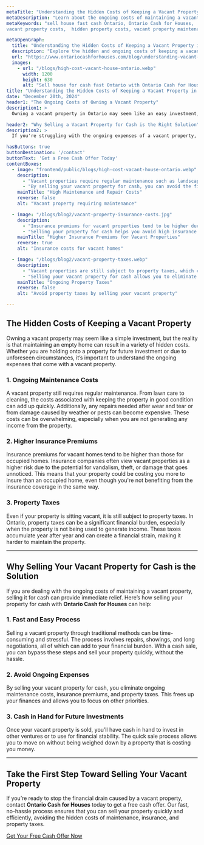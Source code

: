```yaml
---
metaTitle: "Understanding the Hidden Costs of Keeping a Vacant Property in Ontario | ontario cash for houses"
metaDescription: "Learn about the ongoing costs of maintaining a vacant property in Ontario and how Ontario Cash for Houses can help you sell your house for cash quickly."
metaKeywords: "sell house fast cash Ontario, Ontario Cash for Houses,
vacant property costs,  hidden property costs, vacant property maintenance, property taxes, sell house for cash Ontario"

metaOpenGraph:
  title: "Understanding the Hidden Costs of Keeping a Vacant Property in Ontario"
  description: "Explore the hidden and ongoing costs of keeping a vacant property in Ontario and discover how Ontario Cash for Houses can help you sell your house for cash fast."
  url: "https://www.ontariocashforhouses.com/blog/understanding-vacant-property-costs"
  images:
    - url: "/blogs/high-cost-vacant-house-ontario.webp"
      width: 1200
      height: 630
      alt: "Sell house for cash fast Ontario with Ontario Cash for Houses"
title: "Understanding the Hidden Costs of Keeping a Vacant Property in Ontario"
date: "December 20th, 2024"
header1: "The Ongoing Costs of Owning a Vacant Property"
description1: >
  Owning a vacant property in Ontario may seem like an easy investment, but the hidden and ongoing costs can quickly add up. From higher insurance premiums to maintenance fees and property taxes, these expenses can become a financial burden. In this article, we explore the hidden costs of keeping a vacant property and how selling your property for cash can help you avoid these costs.

header2: "Why Selling a Vacant Property for Cash is the Right Solution"
description2: >
  If you're struggling with the ongoing expenses of a vacant property, selling it for cash can provide a quick solution to ease your financial burden. Avoid paying unnecessary maintenance costs, insurance premiums, and property taxes by choosing a cash sale with **Ontario Cash for Houses**. Our process is fast, and you can sell your vacant property without the delays of traditional real estate transactions.

hasButtons: true
buttonDestination: '/contact'
buttonText: 'Get a Free Cash Offer Today'
contentBoxes:
  - image: "frontend/public/blogs/high-cost-vacant-house-ontario.webp"
    description: 
      - "Vacant properties require regular maintenance such as landscaping, repairs, and utility costs, all of which can quickly add up. Even if no one is living in the property, these expenses are ongoing."
      - "By selling your vacant property for cash, you can avoid the financial strain of maintaining an unused property and eliminate unnecessary costs."
    mainTitle: "High Maintenance and Repair Costs"
    reverse: false
    alt: "Vacant property requiring maintenance"

  - image: "/blogs/blog2/vacant-property-insurance-costs.jpg"
    description: 
      - "Insurance premiums for vacant properties tend to be higher due to the increased risk of vandalism, weather damage, or liability claims."
      - "Selling your property for cash helps you avoid high insurance premiums, saving you money on unnecessary coverage."
    mainTitle: "Higher Insurance Premiums for Vacant Properties"
    reverse: true
    alt: "Insurance costs for vacant homes"

  - image: "/blogs/blog2/vacant-property-taxes.webp"
    description: 
      - "Vacant properties are still subject to property taxes, which can be a significant financial burden, especially when you're not generating any income from the property."
      - "Selling your vacant property for cash allows you to eliminate property taxes and redirect your funds to other financial priorities."
    mainTitle: "Ongoing Property Taxes"
    reverse: false
    alt: "Avoid property taxes by selling your vacant property"

---
```


## **The Hidden Costs of Keeping a Vacant Property**

Owning a vacant property may seem like a simple investment, but the reality is that maintaining an empty home can result in a variety of hidden costs. Whether you are holding onto a property for future investment or due to unforeseen circumstances, it’s important to understand the ongoing expenses that come with a vacant property.

### **1. Ongoing Maintenance Costs**
A vacant property still requires regular maintenance. From lawn care to cleaning, the costs associated with keeping the property in good condition can add up quickly. Additionally, any repairs needed after wear and tear or from damage caused by weather or pests can become expensive. These costs can be overwhelming, especially when you are not generating any income from the property.

### **2. Higher Insurance Premiums**
Insurance premiums for vacant homes tend to be higher than those for occupied homes. Insurance companies often view vacant properties as a higher risk due to the potential for vandalism, theft, or damage that goes unnoticed. This means that your property could be costing you more to insure than an occupied home, even though you're not benefiting from the insurance coverage in the same way.

### **3. Property Taxes**
Even if your property is sitting vacant, it is still subject to property taxes. In Ontario, property taxes can be a significant financial burden, especially when the property is not being used to generate income. These taxes accumulate year after year and can create a financial strain, making it harder to maintain the property.

---

## **Why Selling Your Vacant Property for Cash is the Solution**

If you are dealing with the ongoing costs of maintaining a vacant property, selling it for cash can provide immediate relief. Here’s how selling your property for cash with **Ontario Cash for Houses** can help:

### **1. Fast and Easy Process**
Selling a vacant property through traditional methods can be time-consuming and stressful. The process involves repairs, showings, and long negotiations, all of which can add to your financial burden. With a cash sale, you can bypass these steps and sell your property quickly, without the hassle.

### **2. Avoid Ongoing Expenses**
By selling your vacant property for cash, you eliminate ongoing maintenance costs, insurance premiums, and property taxes. This frees up your finances and allows you to focus on other priorities.

### **3. Cash in Hand for Future Investments**
Once your vacant property is sold, you’ll have cash in hand to invest in other ventures or to use for financial stability. The quick sale process allows you to move on without being weighed down by a property that is costing you money.

---

## **Take the First Step Toward Selling Your Vacant Property**

If you’re ready to stop the financial drain caused by a vacant property, contact **Ontario Cash for Houses** today to get a free cash offer. Our fast, no-hassle process ensures that you can sell your property quickly and efficiently, avoiding the hidden costs of maintenance, insurance, and property taxes. 

[Get Your Free Cash Offer Now](#contact)
